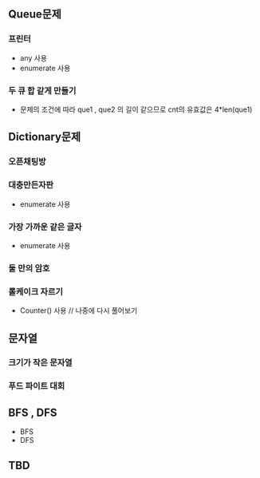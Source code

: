## Queue문제 ##

### 프린터
* any 사용
* enumerate 사용

### 두 큐 합 같게 만들기
* 문제의 조건에 따라 que1 , que2 의 길이 같으므로 cnt의 유효값은 4*len(que1)





## Dictionary문제 ##

### 오픈채팅방

### 대충만든자판
* enumerate 사용

### 가장 가까운 같은 글자
* enumerate 사용

### 둘 만의 암호

### 롤케이크 자르기
* Counter() 사용  // 나중에 다시 풀어보기 





## 문자열 ##

### 크기가 작은 문자열
### 푸드 파이트 대회





## BFS , DFS

* BFS
* DFS

## TBD



